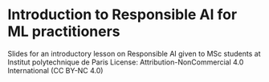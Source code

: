 # Introduction to Responsible AI for ML practitioners

Slides for an introductory lesson on Responsible AI given to MSc students at Institut polytechnique de Paris
License: Attribution-NonCommercial 4.0 International (CC BY-NC 4.0)

